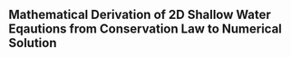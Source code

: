 ## Mathematical Derivation of 2D Shallow Water Eqautions from Conservation Law to Numerical Solution
